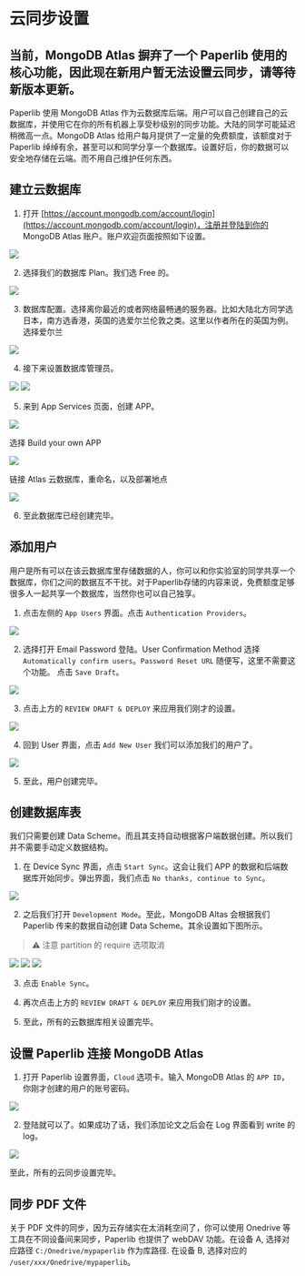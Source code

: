 # 云同步设置

## 当前，MongoDB Atlas 摒弃了一个 Paperlib 使用的核心功能，因此现在新用户暂无法设置云同步，请等待新版本更新。

Paperlib 使用 MongoDB Atlas 作为云数据库后端。用户可以自己创建自己的云数据库，并使用它在你的所有机器上享受秒级别的同步功能。大陆的同学可能延迟稍微高一点。MongoDB Atlas 给用户每月提供了一定量的免费额度，该额度对于 Paperlib 绰绰有余，甚至可以和同学分享一个数据库。设置好后，你的数据可以安全地存储在云端。而不用自己维护任何东西。

## 建立云数据库
1. 打开 [https://account.mongodb.com/account/login](https://account.mongodb.com/account/login)，注册并登陆到你的 MongoDB Atlas 账户。账户欢迎页面按照如下设置。

![](/assets/images/guide/cloud-sync/n1.png)

2. 选择我们的数据库 Plan。我们选 Free 的。

![](/assets/images/guide/cloud-sync/n2.png)

3. 数据库配置。选择离你最近的或者网络最畅通的服务器。比如大陆北方同学选日本，南方选香港，英国的选爱尔兰伦敦之类。这里以作者所在的英国为例。选择爱尔兰

![](/assets/images/guide/cloud-sync/n3.png)

4. 接下来设置数据库管理员。

![](/assets/images/guide/cloud-sync/n4.png)
![](/assets/images/guide/cloud-sync/n5.png)

5. 来到 App Services 页面，创建 APP。

![](/assets/images/guide/cloud-sync/n6.png)

选择 Build your own APP

![](/assets/images/guide/cloud-sync/n7.png)

链接 Atlas 云数据库，重命名，以及部署地点

![](/assets/images/guide/cloud-sync/n8.png)

6. 至此数据库已经创建完毕。

## 添加用户

用户是所有可以在该云数据库里存储数据的人，你可以和你实验室的同学共享一个数据库，你们之间的数据互不干扰。对于Paperlib存储的内容来说，免费额度足够很多人一起共享一个数据库，当然你也可以自己独享。

1. 点击左侧的 `App Users` 界面。点击 `Authentication Providers`。

![](/assets/images/guide/cloud-sync/user1.png)

2. 选择打开 Email Password 登陆。User Confirmation Method 选择 `Automatically confirm users`。`Password Reset URL` 随便写，这里不需要这个功能。 点击 `Save Draft`。

![](/assets/images/guide/cloud-sync/user2.png)

3. 点击上方的 `REVIEW DRAFT & DEPLOY` 来应用我们刚才的设置。

![](/assets/images/guide/cloud-sync/user3.png)

4. 回到 User 界面，点击 `Add New User` 我们可以添加我们的用户了。

![](/assets/images/guide/cloud-sync/user4.png)

5. 至此，用户创建完毕。

## 创建数据库表

我们只需要创建 Data Scheme。而且其支持自动根据客户端数据创建。所以我们并不需要手动定义数据结构。

1. 在 Device Sync 界面，点击 `Start Sync`。这会让我们 APP 的数据和后端数据库开始同步。弹出界面，我们点击 `No thanks, continue to Sync`。

![](/assets/images/guide/cloud-sync/n9.png)

2. 之后我们打开 `Development Mode`。至此，MongoDB Altas 会根据我们 Paperlib 传来的数据自动创建 Data Scheme。其余设置如下图所示。

> ⚠️ 注意 partition 的 require 选项取消

![](/assets/images/guide/cloud-sync/n10.png)
![](/assets/images/guide/cloud-sync/n11.png)
![](/assets/images/guide/cloud-sync/n12.png)

3. 点击 `Enable Sync`。

4. 再次点击上方的 `REVIEW DRAFT & DEPLOY` 来应用我们刚才的设置。

5. 至此，所有的云数据库相关设置完毕。

## 设置 Paperlib 连接 MongoDB Atlas

1. 打开 Paperlib 设置界面，`Cloud` 选项卡。输入 MongoDB Atlas 的 `APP ID`，你刚才创建的用户的账号密码。

![](/assets/images/guide/cloud-sync/n13.png)

2. 登陆就可以了。如果成功了话，我们添加论文之后会在 Log 界面看到 write 的 log。

![](/assets/images/guide/cloud-sync/n19.png)


至此，所有的云同步设置完毕。

## 同步 PDF 文件

关于 PDF 文件的同步，因为云存储实在太消耗空间了，你可以使用 Onedrive 等工具在不同设备间来同步，Paperlib 也提供了 webDAV 功能。在设备 A, 选择对应路径 `C:/Onedrive/mypaperlib` 作为库路径. 在设备 B, 选择对应的 `/user/xxx/Onedrive/mypaperlib`。
